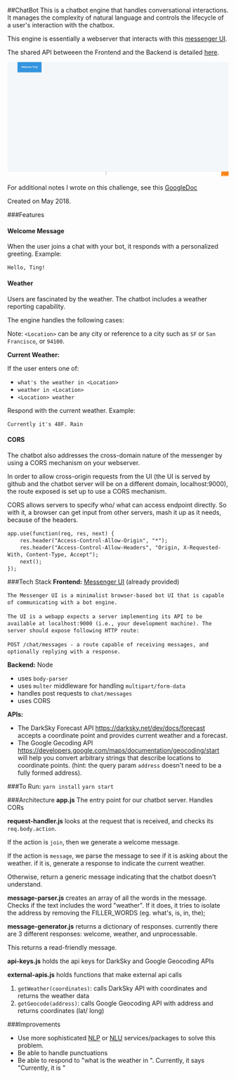 ##ChatBot
This is a chatbot engine that handles conversational interactions. It manages the complexity of natural language and controls the lifecycle of a user's interaction with the chatbox. 

This engine is essentially a webserver that interacts with this [messenger UI](http://hipmunk.github.io/hipproblems/lessenger/).

The shared API betweeen the Frontend and the Backend is detailed [here](https://github.com/Hipmunk/hipproblems/blob/master/lessenger/api.md).

![screenshot](screenshot.gif)

For additional notes I wrote on this challenge, see this [GoogleDoc](https://docs.google.com/document/d/1W5P2cfaD_CKF5vIuzAhhq2gaSftE2WU13imUsKgqNRQ/edit#)

Created on May 2018.

###Features
#### Welcome Message

When the user joins a chat with your bot, it responds with a personalized greeting. Example:
```
Hello, Ting!
```

#### Weather

Users are fascinated by the weather. The chatbot includes a weather reporting capability.

The engine handles the following cases:

Note: `<Location>` can be any city or reference to a city such as `SF` or `San Francisco`, or `94100`.

**Current Weather:**

If the user enters one of:
* `what's the weather in <Location>`
* `weather in <Location>`
* `<Location> weather`

Respond with the current weather. Example:
```
Currently it's 48F. Rain
```

#### CORS
The chatbot also addresses the cross-domain nature of the messenger by using a CORS mechanism on your webserver.

In order to allow cross-origin requests from the UI (the UI is served by github and the chatbot server will be on a different domain, localhost:9000), the route exposed is set up to use a CORS mechanism.

CORS allows servers to specify who/ what can access endpoint directly. So with it, a browser can get input from other servers, mash it up as it needs, because of the headers.

```
app.use(function(req, res, next) {
    res.header("Access-Control-Allow-Origin", "*");
    res.header("Access-Control-Allow-Headers", "Origin, X-Requested-With, Content-Type, Accept");
    next();
});
```

###Tech Stack
**Frontend:** [Messenger UI](http://hipmunk.github.io/hipproblems/lessenger/) (already provided)

```
The Messenger UI is a minimalist browser-based bot UI that is capable of communicating with a bot engine.

The UI is a webapp expects a server implementing its API to be available at localhost:9000 (i.e., your development machine). The server should expose following HTTP route:

POST /chat/messages - a route capable of receiving messages, and optionally replying with a response.
```

**Backend:** Node
* uses `body-parser` 
* uses `multer` middleware for handling `multipart/form-data`
* handles post requests to `chat/messages`
* uses CORS

**APIs:**
* The DarkSky Forecast API https://darksky.net/dev/docs/forecast accepts a coordinate point and provides current weather and a forecast.
* The Google Gecoding API https://developers.google.com/maps/documentation/geocoding/start will help you convert arbitrary strings that describe locations to coordinate points. (hint: the query param `address` doesn't need to be a fully formed address).

###To Run:
`yarn install`
`yarn start`

###Architecture
**app.js**
The entry point for our chatbot server. Handles CORs

**request-handler.js**
looks at the request that is received, and checks its `req.body.action`. 

If the action is `join`, then we generate a welcome message.

If the action is `message`, we parse the message to see if it is asking about the weather. if it is, generate a response to indicate the current weather.

Otherwise, return a generic message indicating that the chatbot doesn't understand.

**message-parser.js**
creates an array of all the words in the message. Checks if the text includes the word "weather". If it does, it tries to isolate the address by removing the FILLER_WORDS (eg. what's, is, in, the);

**message-generator.js**
returns a dictionary of responses. currently there are 3 different responses: welcome, weather, and unprocessable. 

This returns a read-friendly message.

**api-keys.js**
holds the api keys for DarkSky and Google Geocoding APIs

**external-apis.js**
holds functions that make external api calls
1. `getWeather(coordinates)`: calls DarkSky API with coordinates and returns the weather data
2. `getGeocode(address)`: calls Google Geocoding API with address and returns coordinates (lat/ long)


###Improvements
- Use more sophisticated [NLP](https://en.wikipedia.org/wiki/Natural_language_processing) or [NLU](https://en.wikipedia.org/wiki/Natural_language_understanding) services/packages to solve this problem.
- Be able to handle punctuations 
- Be able to respond to "what is the weather in <X Location>". Currently, it says "Currently, it is <temperature in X Location>"


